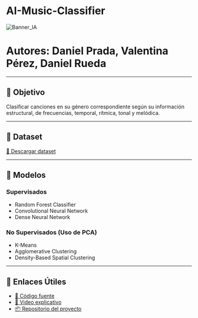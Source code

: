 # AI-Music-Classifier
![Banner_IA](https://github.com/user-attachments/assets/c518bc52-3667-4459-9188-244144062b4a)

# Autores: Daniel Prada, Valentina Pérez, Daniel Rueda

---

## 🎯 Objetivo

Clasificar canciones en su género correspondiente según su información estructural, de frecuencias, temporal, rítmica, tonal y melódica.

---

## 📂 Dataset


[🔗 Descargar dataset](https://www.kaggle.com/datasets/andradaolteanu/gtzan-dataset-music-genre-classification)

---

## 🧠 Modelos

### Supervisados
- Random Forest Classifier
- Convolutional Neural Network
- Dense Neural Network

### No Supervisados (Uso de PCA)
- K-Means
- Agglomerative Clustering
- Density-Based Spatial Clustering
---

## 🔗 Enlaces Útiles

- [📁 Código fuente](https://colab.research.google.com/drive/1f4dvYPX-6N7JBL8P265cbvbxyBJIuGsf?usp=sharing)
- [🎥 Video explicativo](https://youtu.be/TNGvJcxEDEE)
- [📦 Repositorio del proyecto]([https://github.com/usuario/repositorio](https://github.com/Daniel-Prada27/AI-Music-Classifier))
